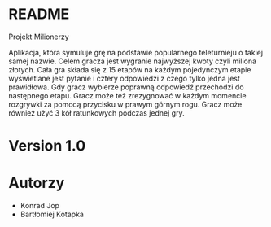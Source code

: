 # README #

Projekt Milionerzy

Aplikacja, która symuluje grę na podstawie popularnego teleturnieju o takiej samej nazwie.
Celem gracza jest wygranie najwyższej kwoty czyli miliona złotych.
Cała gra składa się z 15 etapów na każdym pojedynczym etapie wyświetlane jest pytanie i cztery odpowiedzi z czego tylko jedna jest prawidłowa.
Gdy gracz wybierze poprawną odpowiedź przechodzi do następnego etapu.
Gracz może też zrezygnować w każdym momencie rozgrywki za pomocą przycisku w prawym górnym rogu. Gracz może również użyć 3 kół ratunkowych podczas jednej gry.

# Version 1.0 #
# Autorzy #
* Konrad Jop
* Bartłomiej Kotapka